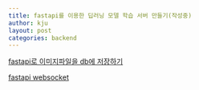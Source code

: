 ```yaml
---
title: fastapi를 이용한 딥러닝 모델 학습 서버 만들기(작성중)
author: kju
layout: post
categories: backend
---
```

[fastapi로 이미지파일을 db에 저장하기](https://fastapi.tiangolo.com/ko/tutorial/request-files/ "https://fastapi.tiangolo.com/ko/tutorial/request-files/")

[fastapi websocket](https://fastapi.tiangolo.com/advanced/websockets/ "https://fastapi.tiangolo.com/advanced/websockets/")